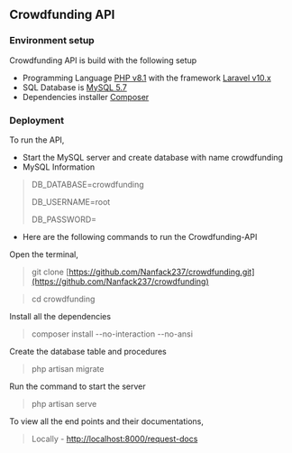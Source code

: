 ## Crowdfunding API

### Environment setup

Crowdfunding API is build with the following setup

* Programming Language [PHP v8.1](https://www.php.net/) with the framework [Laravel v10.x](https://laravel.com/)
* SQL Database is [MySQL 5.7](https://www.mysql.com/)
* Dependencies installer [Composer](https://getcomposer.org/)

### Deployment

To run the API,

* Start the MySQL server and create database with name crowdfunding
* MySQL Information
>   DB_DATABASE=crowdfunding
>
>   DB_USERNAME=root
> 
>   DB_PASSWORD=

* Here are the following commands to run the Crowdfunding-API

Open the terminal, 

>   git clone [https://github.com/Nanfack237/crowdfunding.git](https://github.com/Nanfack237/crowdfunding)

>   cd crowdfunding 

Install all the dependencies
>   composer install --no-interaction --no-ansi

Create the database table and procedures
>   php artisan migrate

Run the command to start the server
>   php artisan serve

To view all the end points and their documentations,
>   Locally - [http://localhost:8000/request-docs](http://localhost:8000/request-docs)
